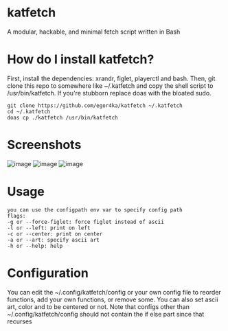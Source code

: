 # katfetch
A modular, hackable, and minimal fetch script written in Bash

# How do I install katfetch?
First, install the dependencies: xrandr, figlet, playerctl and bash.
Then, git clone this repo to somewhere like ~/.katfetch and copy the shell script to /usr/bin/katfetch.
If you're stubborn replace doas with the bloated sudo.
```
git clone https://github.com/egor4ka/katfetch ~/.katfetch
cd ~/.katfetch
doas cp ./katfetch /usr/bin/katfetch
```

# Screenshots
![image](https://user-images.githubusercontent.com/50289495/154300990-7a76ab6d-d213-468c-98a5-00ce7a3e961f.png)
![image](https://user-images.githubusercontent.com/50289495/154301058-5f3a99ab-bb0a-4e10-9530-f6adef1741e0.png)
![image](https://user-images.githubusercontent.com/50289495/154301093-7e098a79-d956-4e0f-abc5-7e1658a8b71e.png)

# Usage
```
you can use the configpath env var to specify config path
flags:
-g or --force-figlet: force figlet instead of ascii
-l or --left: print on left
-c or --center: print on center
-a or --art: specify ascii art
-h or --help: help
```

# Configuration
You can edit the ~/.config/katfetch/config or your own config file to reorder functions, add your own functions, or remove some.
You can also set ascii art, color and to be centered or not.
Note that configs other than ~/.config/katfetch/config should not contain the if else part since that recurses
